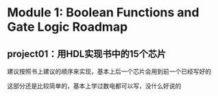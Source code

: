 # Module 1: Boolean Functions and Gate Logic Roadmap
## project01：用HDL实现书中的15个芯片
建议按照书上建议的顺序来实现，基本上后一个芯片会用到前一个已经写好的

这部分还是比较简单的，基本上学过数电都可以写，没什么好说的
